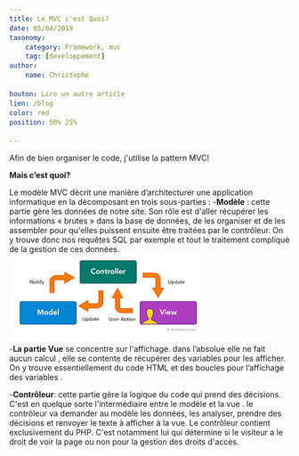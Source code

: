 ```yaml
---
title: Le MVC c'est Quoi?
date: 05/04/2019
taxonomy:
    category: Framework, mvc
    tag: [developpement]
author:
    name: Christophe
    
bouton: Lire un autre article
lien: /blog
color: red
position: 50% 25%

---
```


 
 
 
 Afin de bien organiser le code, j'utilise la pattern MVC!
  
 **Mais c’est quoi?**
  
 Le modèle MVC décrit une manière d’architecturer une application informatique en la décomposant en trois sous-parties :
 -**Modèle** : cette partie gère les données de notre site. Son rôle est d'aller récupérer les informations « brutes » dans la base de données, de les organiser et de les assembler pour qu'elles puissent ensuite être traitées par le contrôleur. On y trouve donc nos  requêtes SQL par exemple et tout le traitement compliqué de la gestion de ces données.  
 ![mvc](mvc.png)
 
 -**La partie Vue** se concentre sur l'affichage. dans l’absolue elle ne fait  aucun calcul , elle  se contente de récupérer des variables pour les afficher.
  On y trouve essentiellement du code HTML et des boucles pour l’affichage des variables .
  
 -**Contrôleur**: cette partie gère la logique du code qui prend des décisions. C'est en quelque sorte l'intermédiaire entre le modèle et la vue . le contrôleur va demander au modèle les données, les analyser, prendre des décisions et renvoyer le texte à afficher à la vue.
  Le contrôleur contient exclusivement du PHP. C'est notamment lui qui détermine si le visiteur a le droit de voir la page ou non pour la  gestion  des droits d'accès.

 
